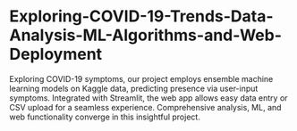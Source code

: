 # Exploring-COVID-19-Trends-Data-Analysis-ML-Algorithms-and-Web-Deployment
Exploring COVID-19 symptoms, our project employs ensemble machine learning models on Kaggle data, predicting presence via user-input symptoms. Integrated with Streamlit, the web app allows easy data entry or CSV upload for a seamless experience. Comprehensive analysis, ML, and web functionality converge in this insightful project.
